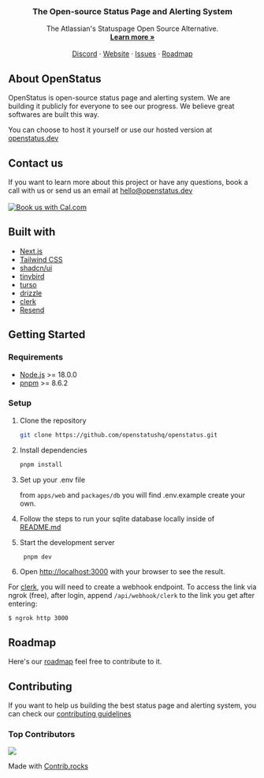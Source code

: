 <p align="center" style="margin-top: 120px">

  <h3 align="center">The Open-source Status Page and Alerting System
   </h3>

  <p align="center">
    The Atlassian's Statuspage Open Source Alternative.
    <br />
    <a href="https://www.openstatus.dev"><strong>Learn more »</strong></a>
    <br />
    <br />
    <a href="https://www.openstatus.dev/discord">Discord</a>
    ·
    <a href="https://www.openstatus.dev">Website</a>
    ·
    <a href="https://github.com/openstatushq/openstatus/issues">Issues</a>
    ·
    <a href="https://openstatus.productlane.com/roadmap">Roadmap</a>
  </p>
</p>

## About OpenStatus

OpenStatus is open-source status page and alerting system. We are building it
publicly for everyone to see our progress. We believe great softwares are built
this way.

You can choose to host it yourself or use our hosted version at
[openstatus.dev](https://www.openstatus.dev)

## Contact us

If you want to learn more about this project or have any questions, book a call
with us or send us an email at
[hello@openstatus.dev](mailto:hello@openstatus.dev) <br/><br/>
<a href="https://cal.com/thibault-openstatus/30min"><img alt="Book us with Cal.com" src="https://cal.com/book-with-cal-dark.svg" /></a>

## Built with

- [Next.js](https://nextjs.org/)
- [Tailwind CSS](https://tailwindcss.com/)
- [shadcn/ui](https://ui.shadcn.com/)
- [tinybird](http://tinybird.co/?ref=openstatus.dev)
- [turso](http://turso.tech/)
- [drizzle](https://orm.drizzle.team/)
- [clerk](https://clerk.com/)
- [Resend](https://resend.com/)

## Getting Started

### Requirements

- [Node.js](https://nodejs.org/en/) >= 18.0.0
- [pnpm](https://pnpm.io/) >= 8.6.2

### Setup

1. Clone the repository

   ```sh
   git clone https://github.com/openstatushq/openstatus.git
   ```

2. Install dependencies

   ```sh
   pnpm install
   ```

3. Set up your .env file

   from `apps/web` and `packages/db` you will find .env.example create your own.

4. Follow the steps to run your sqlite database locally inside of
   [README.md](https://github.com/openstatusHQ/openstatus/blob/main/packages/db/README.md)

5. Start the development server

   ```sh
    pnpm dev
   ```

6. Open [http://localhost:3000](http://localhost:3000) with your browser to see
   the result.

For [clerk](https://clerk.com), you will need to create a webhook endpoint. To
access the link via ngrok (free), after login, append `/api/webhook/clerk` to
the link you get after entering:

```
$ ngrok http 3000
```

## Roadmap

Here's our [roadmap](https://openstatus.productlane.com/roadmap) feel free to
contribute to it.

## Contributing

If you want to help us building the best status page and alerting system, you
can check our
[contributing guidelines](https://github.com/openstatusHQ/openstatus/blob/main/CONTRIBUTING.MD)

### Top Contributors

<a href="https://github.com/openstatushq/openstatus/graphs/contributors">
  <img src="https://contrib.rocks/image?repo=openstatushq/openstatus" />
</a>

Made with [Contrib.rocks](https://contrib.rocks)
